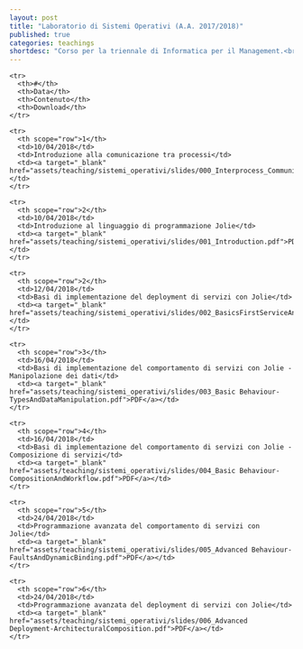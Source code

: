 ```yaml
---
layout: post
title: "Laboratorio di Sistemi Operativi (A.A. 2017/2018)"
published: true
categories: teachings
shortdesc: "Corso per la triennale di Informatica per il Management.<br><strong>ATTENZIONE</strong><br>Gli esercizi sono pubblicati alla <a href='https://github.com/saltgz/jollar'>pagina GitHub di jollar</a>."
---
```


<table class="table">

  <thead> 

    <tr> 
      <th>#</th> 
      <th>Data</th> 
      <th>Contenuto</th> 
      <th>Download</th>
    </tr> 

  </thead> 
  <tbody>   

    <tr> 
      <th scope="row">1</th> 
      <td>10/04/2018</td> 
      <td>Introduzione alla comunicazione tra processi</td> 
      <td><a target="_blank" href="assets/teaching/sistemi_operativi/slides/000_Interprocess_Communication.pdf">PDF</a></td>
    </tr> 

    <tr> 
      <th scope="row">2</th> 
      <td>10/04/2018</td> 
      <td>Introduzione al linguaggio di programmazione Jolie</td> 
      <td><a target="_blank" href="assets/teaching/sistemi_operativi/slides/001_Introduction.pdf">PDF</a></td>
    </tr>

    <tr> 
      <th scope="row">2</th> 
      <td>12/04/2018</td> 
      <td>Basi di implementazione del deployment di servizi con Jolie</td> 
      <td><a target="_blank" href="assets/teaching/sistemi_operativi/slides/002_BasicsFirstServiceAndBasicDeployment.pdf">PDF</a></td>
    </tr>

    <tr> 
      <th scope="row">3</th> 
      <td>16/04/2018</td> 
      <td>Basi di implementazione del comportamento di servizi con Jolie - Manipolazione dei dati</td> 
      <td><a target="_blank" href="assets/teaching/sistemi_operativi/slides/003_Basic Behaviour-TypesAndDataManipulation.pdf">PDF</a></td>
    </tr>

    <tr> 
      <th scope="row">4</th> 
      <td>16/04/2018</td> 
      <td>Basi di implementazione del comportamento di servizi con Jolie - Composizione di servizi</td> 
      <td><a target="_blank" href="assets/teaching/sistemi_operativi/slides/004_Basic Behaviour-CompositionAndWorkflow.pdf">PDF</a></td>
    </tr>

    <tr> 
      <th scope="row">5</th> 
      <td>24/04/2018</td> 
      <td>Programmazione avanzata del comportamento di servizi con Jolie</td> 
      <td><a target="_blank" href="assets/teaching/sistemi_operativi/slides/005_Advanced Behaviour-FaultsAndDynamicBinding.pdf">PDF</a></td>
    </tr>

    <tr> 
      <th scope="row">6</th> 
      <td>24/04/2018</td> 
      <td>Programmazione avanzata del deployment di servizi con Jolie</td> 
      <td><a target="_blank" href="assets/teaching/sistemi_operativi/slides/006_Advanced Deployment-ArchitecturalComposition.pdf">PDF</a></td>
    </tr>

  </tbody> 

</table>

